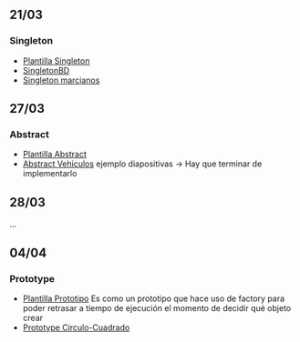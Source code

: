 ## 21/03
### Singleton
- [Plantilla Singleton](Singleton/src/singleton)
- [SingletonBD](Singleton_BD/src/singleton_bd)
- [Singleton marcianos](SingletonMarcianos/src/singletonmarcianos)

## 27/03
### Abstract
- [Plantilla Abstract](AbstractFactoryPlantilla/src)
- [Abstract Vehiculos](AbstractFactoryVehiculos) ejemplo diapositivas -> Hay que terminar de implementarlo

## 28/03
...

## 04/04
### Prototype
- [Plantilla Prototipo](Prototype/src)
Es como un prototipo que hace uso de factory para poder retrasar a tiempo de ejecución el momento de decidir qué objeto crear
- [Prototype Circulo-Cuadrado](Prototype_factory_figuras/src)
 